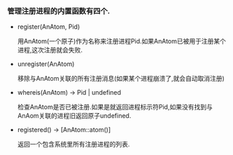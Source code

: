 ### 管理注册进程的内置函数有四个.

- register(AnAtom, Pid)
    
    用AnAtom(一个原子)作为名称来注册进程Pid.如果AnAtom已被用于注册某个进程,这次注册就会失败.
    
- unregister(AnAtom)

    移除与AnAtom关联的所有注册消息(如果某个进程崩溃了,就会自动取消注册)

- whereis(AnAtom) -> Pid | undefined

    检查AnAtom是否已被注册.如果是就返回进程标示符Pid,如果没有找到与AnAom关联的进程旧返回原子undefined.

- registered() -> [AnAtom::atom()]

    返回一个包含系统里所有注册进程的列表.